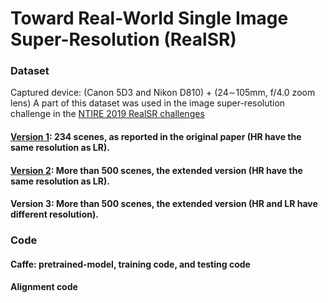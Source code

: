 # Toward Real-World Single Image Super-Resolution (RealSR)


### Dataset

Captured device: (Canon 5D3 and Nikon D810) +  (24∼105mm, f/4.0 zoom lens)
A part of this dataset was used in the image super-resolution challenge in the [NTIRE 2019 RealSR challenges](http://www.vision.ee.ethz.ch/ntire19/) 

#### [Version 1](https://drive.google.com/open?id=1KklHQTJNY7cFbyiQd7Ezi6qmyHILUyAC): 234 scenes, as reported in the original paper (HR have the same resolution as LR).


#### [Version 2](https://drive.google.com/open?id=1J5SJGUqL45sLb9qVtKEYbwPp10KCl9sY): More than 500 scenes, the extended version (HR have the same resolution as LR).


#### Version 3: More than 500 scenes, the extended version (HR and LR have different resolution).




### Code 
#### Caffe: pretrained-model, training code, and testing code


#### Alignment code




